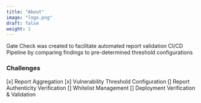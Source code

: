 ```yaml
---
title: "About"
image: "logo.png"
draft: false
weight: 1
---
```


Gate Check was created to facilitate automated report validation CI/CD Pipeline by comparing findings to pre-determined
threshold configurations

### Challenges

[x] Report Aggregation
[x] Vulnerability Threshold Configuration
[] Report Authenticity Verification
[] Whitelist Management
[] Deployment Verification & Validation

